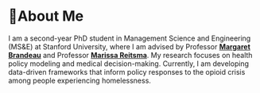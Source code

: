 # 👋About Me

I am a second-year PhD student in Management Science and Engineering (MS&E) at Stanford University, where I am advised by Professor **[Margaret Brandeau](https://profiles.stanford.edu/margaret-brandeau)** and Professor **[Marissa Reitsma](https://healthpolicy.fsi.stanford.edu/people/marissa-reitsma)**. My research focuses on health policy modeling and medical decision-making. Currently, I am developing data-driven frameworks that inform policy responses to the opioid crisis among people experiencing homelessness.
